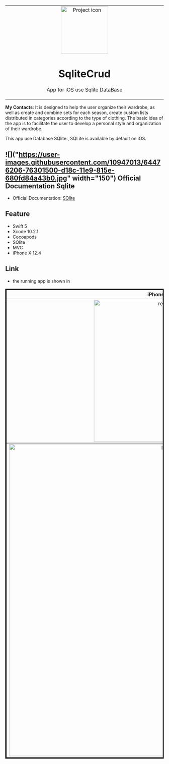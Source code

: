 
<table align="center"><tr><td align="center" width="9999">
<img src="https://user-images.githubusercontent.com/10947013/64112337-66c55c00-cd87-11e9-8373-ff1dc2fac6e3.png" align="center" width="150" alt="Project icon">

# SqliteCrud

App for iOS use Sqlite DataBase
</td></tr></table>


<strong>My Contacts</strong>: It is designed to help the user organize their wardrobe, as well as create and combine sets for each season, create custom lists distributed in categories according to the type of clothing.
The basic idea of the app is to facilitate the user to develop a personal style and organization of their wardrobe.

This app use Database SQlite., SQLite is available by default on iOS.

 ## ![]("https://user-images.githubusercontent.com/10947013/64476206-76301500-d18c-11e9-815e-680fd84a43b0.jpg" width="150") Official Documentation Sqlite
 * Official Documentation: [SQlite](http://cocoadocs.org/docsets/SQLite.swift/0.11.3/)
 
## Feature
- Swift 5
- Xcode 10.2.1 
- Cocoapods
- SQlite
- MVC
- iPhone X 12.4

 ## Link
 - the running app is shown in

<table border="3" bordercolor="black" align="center"width="9999">
    <tr>
        <th> iPhone X 12.4 </th> 
    </tr>
      
<tr align="center">
     <td ><img src="https://user-images.githubusercontent.com/10947013/64113142-c7ee2f00-cd89-11e9-8ca2-d0873223ac3f.png"             width="450" alt="register"></td>          
            </tr>
     <tr  align="center">
        <td><img src="https://user-images.githubusercontent.com/10947013/64113092-a42ae900-cd89-11e9-8054-ed18919a76b7.png" 
            width="990" alt="login"  </td>
</tr>

    

  
</table>
